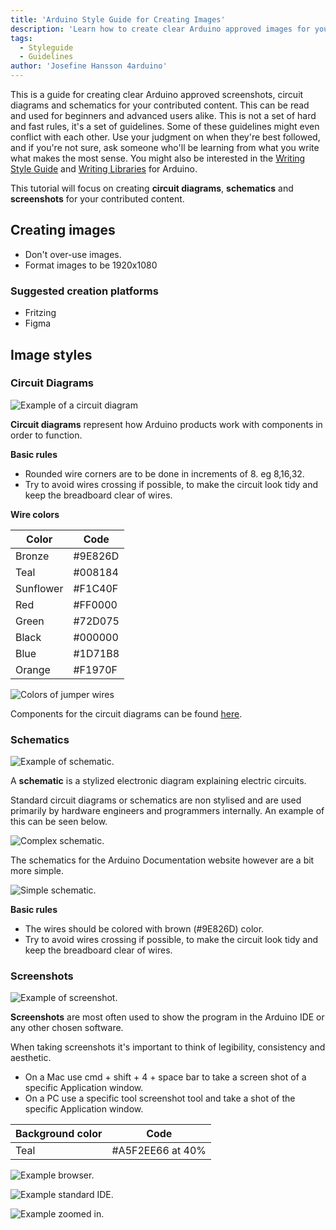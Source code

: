 ```yaml
---
title: 'Arduino Style Guide for Creating Images'
description: 'Learn how to create clear Arduino approved images for your contributed content.'
tags: 
  - Styleguide
  - Guidelines
author: 'Josefine Hansson 4arduino'
---
```


This is a guide for creating clear Arduino approved screenshots, circuit diagrams and schematics for your contributed content. This can be read and used for beginners and advanced users alike. This is not a set of hard and fast rules, it's a set of guidelines. Some of these guidelines might even conflict with each other. Use your judgment on when they're best followed, and if you're not sure, ask someone who'll be learning from what you write what makes the most sense. You might also be interested in the [Writing Style Guide](/content/hacking/01.software/ArduinoStyleGuide) and [Writing Libraries](/content/hacking/01.software/LibraryTutorial) for Arduino.

This tutorial will focus on creating **circuit diagrams**, **schematics** and **screenshots** for your contributed content.

## Creating images

- Don't over-use images.
- Format images to be 1920x1080

### Suggested creation platforms

- Fritzing
- Figma

## Image styles

### Circuit Diagrams

![Example of a circuit diagram](assets/simple-circuit.png)

**Circuit diagrams** represent how Arduino products work with components in order to function. 

**Basic rules**

* Rounded wire corners are to be done in increments of 8. eg 8,16,32.
* Try to avoid wires crossing if possible, to make the circuit look tidy and keep the breadboard clear of wires.

**Wire colors**

|Color|Code|
|-----|----|
|Bronze|#9E826D|
|Teal|#008184|
|Sunflower|#F1C40F|
|Red|#FF0000|
|Green|#72D075|
|Black|#000000|
|Blue|#1D71B8|
|Orange|#F1970F|

![Colors of jumper wires](assets/jumperwires.png)

Components for the circuit diagrams can be found [here]().

### Schematics

![Example of schematic.](assets/simple-schematic.png)

A **schematic** is a stylized electronic diagram explaining electric circuits.

Standard circuit diagrams or schematics are non stylised and are used primarily by hardware engineers and programmers internally. An example of this can be seen below.

![Complex schematic.](assets/engineer-schematic.png)

The schematics for the Arduino Documentation website however are a bit more simple.

![Simple schematic.](assets/simple-schematic.png)

**Basic rules**

* The wires should be colored with brown (#9E826D) color.
* Try to avoid wires crossing if possible, to make the circuit look tidy and keep the breadboard clear of wires.

### Screenshots

![Example of screenshot.](assets/screenshot-example.png)

**Screenshots** are most often used to show the program in the Arduino IDE or any other chosen software.

When taking screenshots it's important to think of legibility, consistency and aesthetic. 

* On a Mac use cmd + shift + 4 + space bar to take a screen shot of a specific Application window.
* On a PC use a specific tool screenshot tool and take a shot of the specific Application window.

|Background color|Code|
|-----|----|
|Teal|#A5F2EE66 at 40%|

![Example browser.](assets/screenshot.png)

![Example standard IDE.](assets/standard-IDE-screenshot.png)

![Example zoomed in.](assets/zoomed-in-screenshot-on-specific-area.png)
